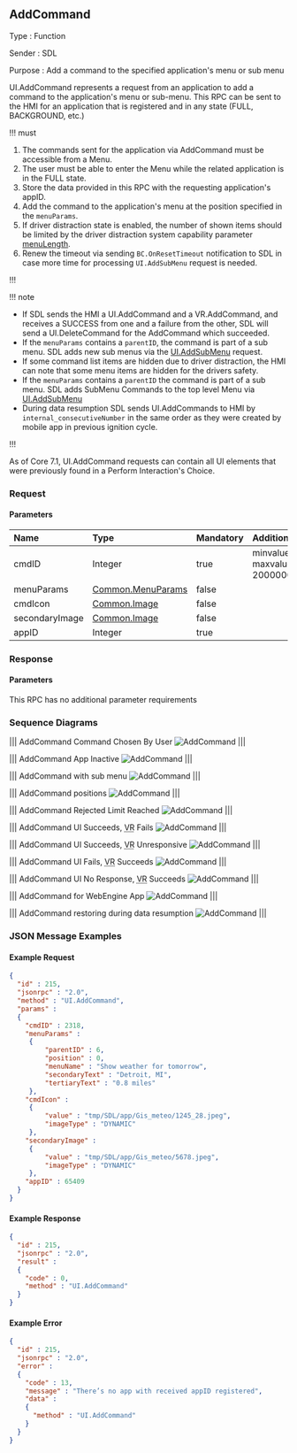 ## AddCommand

Type
: Function

Sender
: SDL

Purpose
: Add a command to the specified application's menu or sub menu

UI.AddCommand represents a request from an application to add a command to the application's menu or sub-menu. This RPC can be sent to the HMI for an application that is registered and in any state (FULL, BACKGROUND, etc.)

!!! must

  1. The commands sent for the application via AddCommand must be accessible from a Menu.
  2. The user must be able to enter the Menu while the related application is in the FULL state.
  3. Store the data provided in this RPC with the requesting application's appID.
  4. Add the command to the application's menu at the position specified in the `menuParams`.
  5. If driver distraction state is enabled, the number of shown items should be limited by the driver distraction system capability parameter [menuLength](../../common/struct/#driverdistractioncapability).
  6. Renew the timeout via sending `BC.OnResetTimeout` notification to SDL in case more time for processing `UI.AddSubMenu` request is needed.

!!!

!!! note

  * If SDL sends the HMI a UI.AddCommand and a VR.AddCommand, and receives a SUCCESS from one and a failure from the other, SDL will send a UI.DeleteCommand for the AddCommand which succeeded.
  * If the `menuParams` contains a `parentID`, the command is part of a sub menu. SDL adds new sub menus via the [UI.AddSubMenu](../addsubmenu) request.
  * If some command list items are hidden due to driver distraction, the HMI can note that some menu items are hidden for the drivers safety.
  * If the `menuParams` contains a `parentID` the command is part of a sub menu. SDL adds SubMenu Commands to the top level Menu via [UI.AddSubMenu](../addsubmenu)
  * During data resumption SDL sends UI.AddCommands to HMI by `internal_consecutiveNumber` in the same order as they were created by mobile app in previous ignition cycle.

!!!

As of Core 7.1, UI.AddCommand requests can contain all UI elements that were previously found in a Perform Interaction's Choice.

### Request

#### Parameters

|Name|Type|Mandatory|Additional|
|:---|:---|:--------|:---------|
|cmdID|Integer|true|minvalue: 0<br>maxvalue: 2000000000|
|menuParams|[Common.MenuParams](../../common/structs/#menuparams)|false||
|cmdIcon|[Common.Image](../../common/structs/#image)|false||
|secondaryImage|[Common.Image](../../common/structs/#image)|false||
|appID|Integer|true||

### Response

#### Parameters

This RPC has no additional parameter requirements

### Sequence Diagrams

|||
AddCommand Command Chosen By User
![AddCommand](./assets/AddCommandChosen.png)
|||

|||
AddCommand App Inactive
![AddCommand](./assets/AddCommandAppInactive.png)
|||

|||
AddCommand with sub menu
![AddCommand](./assets/AddCommandSubMenu.png)
|||

|||
AddCommand positions
![AddCommand](./assets/AddCommandPositions.png)
|||

|||
AddCommand Rejected Limit Reached
![AddCommand](./assets/AddCommandRejectedLimit.png)
|||

|||
AddCommand UI Succeeds, <abbr title="Voice Recognition">VR</abbr> Fails
![AddCommand](./assets/AddCommandVRFail.png)
|||

|||
AddCommand UI Succeeds, <abbr title="Voice Recognition">VR</abbr> Unresponsive
![AddCommand](./assets/AddCommandVRNoResponse.png)
|||

|||
AddCommand UI Fails, <abbr title="Voice Recognition">VR</abbr> Succeeds
![AddCommand](./assets/AddCommandFailVRSuccess.png)
|||

|||
AddCommand UI No Response, <abbr title="Voice Recognition">VR</abbr> Succeeds
![AddCommand](./assets/AddCommandUINoResponseVRSuccess.png)
|||

|||
AddCommand for WebEngine App
![AddCommand](./assets/AddCommandWebEngineApp.png)
|||

|||
AddCommand restoring during data resumption
![AddCommand](./assets/AddCommand_Resumption.png)
|||

### JSON Message Examples

#### Example Request

```json
{
  "id" : 215,
  "jsonrpc" : "2.0",
  "method" : "UI.AddCommand",
  "params" :
  {
    "cmdID" : 2318,
    "menuParams" :
     {
         "parentID" : 6,
         "position" : 0,
         "menuName" : "Show weather for tomorrow",
         "secondaryText" : "Detroit, MI",
         "tertiaryText" : "0.8 miles"
     },
    "cmdIcon" :
     {
         "value" : "tmp/SDL/app/Gis_meteo/1245_28.jpeg",
         "imageType" : "DYNAMIC"
     },
    "secondaryImage" :
     {
         "value" : "tmp/SDL/app/Gis_meteo/5678.jpeg",
         "imageType" : "DYNAMIC"
     },
    "appID" : 65409
  }
}
```

#### Example Response

```json
{
  "id" : 215,
  "jsonrpc" : "2.0",
  "result" :
  {
    "code" : 0,
    "method" : "UI.AddCommand"
  }
}
```

#### Example Error

```json
{
  "id" : 215,
  "jsonrpc" : "2.0",
  "error" :
  {
    "code" : 13,
    "message" : "There’s no app with received appID registered",
    "data" :
    {
      "method" : "UI.AddCommand"
    }
  }
}
```
